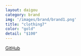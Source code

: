 ```yaml
---
layout: daigou
category: brand
img: '/images/brand/brand1.png'
title: "clothing7"
color: "gold"
detail: "$100"
---
```


[GitHub](http://github.com)